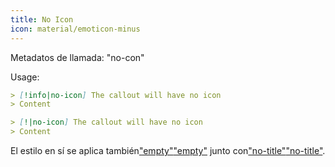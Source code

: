 ```yaml
---
title: No Icon
icon: material/emoticon-minus
---
```


Metadatos de llamada: "no-con"

Usage:

```md
> [!info|no-icon] The callout will have no icon
> Content
```
```md
> [!|no-icon] The callout will have no icon
> Content
```

El estilo en sí se aplica también["empty"](../combined-styling/page-1.md)["empty"](../combined-styling/page-1.md)
junto con["no-title"](../title-styling/page-1.md)["no-title"](../title-styling/page-1.md).

